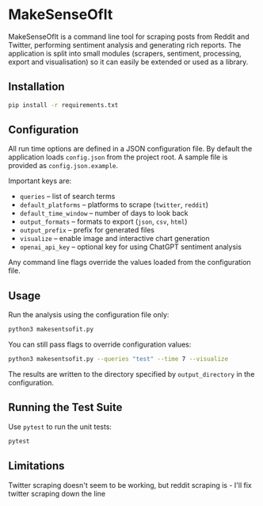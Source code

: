 # MakeSenseOfIt

MakeSenseOfIt is a command line tool for scraping posts from Reddit and Twitter,
performing sentiment analysis and generating rich reports.  The application is
split into small modules (scrapers, sentiment, processing, export and
visualisation) so it can easily be extended or used as a library.

## Installation

```bash
pip install -r requirements.txt
```

## Configuration

All run time options are defined in a JSON configuration file.  By default the
application loads `config.json` from the project root.  A sample file is provided
as `config.json.example`.

Important keys are:

- `queries` – list of search terms
- `default_platforms` – platforms to scrape (`twitter`, `reddit`)
- `default_time_window` – number of days to look back
- `output_formats` – formats to export (`json`, `csv`, `html`)
- `output_prefix` – prefix for generated files
- `visualize` – enable image and interactive chart generation
- `openai_api_key` – optional key for using ChatGPT sentiment analysis

Any command line flags override the values loaded from the configuration file.

## Usage

Run the analysis using the configuration file only:

```bash
python3 makesentsofit.py
```

You can still pass flags to override configuration values:

```bash
python3 makesentsofit.py --queries "test" --time 7 --visualize
```

The results are written to the directory specified by `output_directory` in the
configuration.

## Running the Test Suite

Use `pytest` to run the unit tests:

```bash
pytest
```

## Limitations

Twitter scraping doesn't seem to be working, but reddit scraping is - I'll fix twitter scraping down the line

